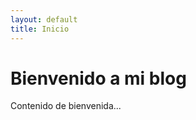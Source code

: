 ```yaml
---
layout: default
title: Inicio
---
```


# Bienvenido a mi blog

Contenido de bienvenida...

<!-- Comentarios -->
<div id="giscus-comments"></div>
<script src="https://giscus.app/client.js"
        data-repo="srg-info/srg-info.github.io"
        data-repo-id="TU_REPO_ID"
        data-category="Comentarios"
        data-category-id="TU_CATEGORY_ID"
        data-mapping="pathname"
        data-reactions-enabled="1"
        data-emit-metadata="0"
        data-input-position="bottom"
        data-theme="light"
        crossorigin="anonymous"
        async>
</script>

